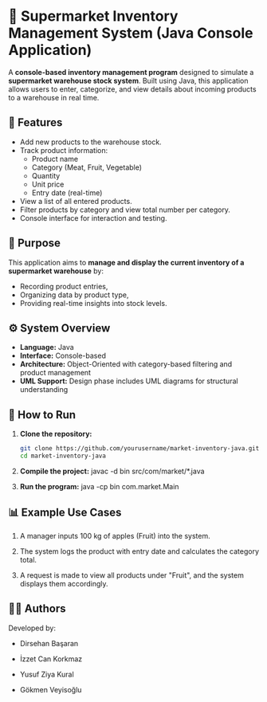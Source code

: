 # 🏪 Supermarket Inventory Management System (Java Console Application)

A **console-based inventory management program** designed to simulate a **supermarket warehouse stock system**. Built using Java, this application allows users to enter, categorize, and view details about incoming products to a warehouse in real time.

## 📌 Features

- Add new products to the warehouse stock.
- Track product information:
  - Product name
  - Category (Meat, Fruit, Vegetable)
  - Quantity
  - Unit price
  - Entry date (real-time)
- View a list of all entered products.
- Filter products by category and view total number per category.
- Console interface for interaction and testing.

## 🧠 Purpose

This application aims to **manage and display the current inventory of a supermarket warehouse** by:
- Recording product entries,
- Organizing data by product type,
- Providing real-time insights into stock levels.

## ⚙️ System Overview

- **Language:** Java
- **Interface:** Console-based
- **Architecture:** Object-Oriented with category-based filtering and product management
- **UML Support:** Design phase includes UML diagrams for structural understanding


## 🚀 How to Run

1. **Clone the repository:**
   ```bash
   git clone https://github.com/yourusername/market-inventory-java.git
   cd market-inventory-java

2. **Compile the project:**
javac -d bin src/com/market/*.java

3. **Run the program:**
java -cp bin com.market.Main

## 📊 Example Use Cases
1) A manager inputs 100 kg of apples (Fruit) into the system.

2) The system logs the product with entry date and calculates the category total.

3) A request is made to view all products under "Fruit", and the system displays them accordingly.


## 👨‍💻 Authors

Developed by:

- Dirsehan Başaran

- İzzet Can Korkmaz

- Yusuf Ziya Kural

- Gökmen Veyisoğlu

